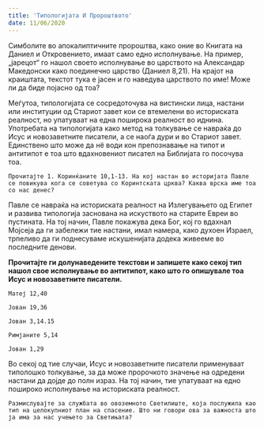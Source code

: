 ```yaml
---
title: 'Типологијата И Пророштвото'
date: 11/06/2020
---
```


Симболите во апокалиптичните пророштва, како оние во Книгата на Даниел и Откровението, имаат само едно исполнување. На пример, „јарецот“ го нашол своето исполнување во царството на Александар Македонски како поединечно царство (Даниел 8,21). На крајот на краиштата, текстот тука е јасен и го наведува царството по име! Може ли да биде појасно од тоа?

Меѓутоа, типологијата се сосредоточува на вистински лица, настани или институции од Стариот завет кои се втемелени во историската реалност, но упатуваат на една поширока реалност во иднина. Употребата на типологијата како метод на толкување се навраќа до Исус и новозаветните писатели, а се наоѓа дури и во Стариот завет. Единствено што може да нё води кон препознавање на типот и антитипот е тоа што вдахновениот писател на Библијата го посочува тоа.

`Прочитајте 1. Коринќаните 10,1-13. На кој настан во историјата Павле се повикува кога се советува со Коринтската црква? Каква врска име тоа со нас денес?`

Павле се навраќа на историската реалност на Излегувањето од Египет и развива типологија заснована на искуството на старите Евреи во пустината. На тој начин, Павле покажува дека Бог, кој го вдахнал Мојсеја да ги забележи тие настани, имал намера, како духоен Израел, трпеливо да ги поднесуваме искушенијата додека живееме во последните денови.

**Прочитајте ги долунаведените текстови и запишете како секој тип нашол свое исполнување во антитипот, како што го опишувале тоа Исус и новозаветните писатели.**

`Матеј 12,40`

`Јован 19,36`

`Јован 3,14.15`

`Римјаните 5,14`

`Јован 1,29`

Во секој од тие случаи, Исус и новозаветните писатели применуваат типолошко толкување, за да може пророчкото значење на одредени настани да дојде до полн израз. На тој начин, тие упатуваат на едно пошироко исполнување на историската реалност.

`Размислувајте за службата во овоземното Светилиште, која послужила као тип на целокупниот план на спасение. Што ни говори ова за важноста што ја има за нас учењето за Светињата?`
